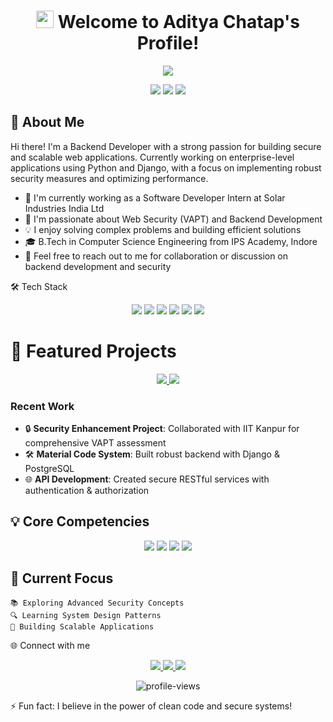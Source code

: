 <h1 align="center">
  <img src="https://media.giphy.com/media/hvRJCLFzcasrR4ia7z/giphy.gif" width="28">
  Welcome to Aditya Chatap's Profile!
</h1>
<p align="center">
  <img src="https://readme-typing-svg.herokuapp.com/?lines=Backend+Developer;Security+Enthusiast;Always+learning+new+things&font=Fira%20Code&center=true&width=440&height=45&color=f75c7e&vCenter=true&size=22">
</p>
<div align="center">
  <img src="https://img.shields.io/badge/Backend-Developer-blue?style=for-the-badge"/>
  <img src="https://img.shields.io/badge/Security-Enthusiast-red?style=for-the-badge"/>
  <img src="https://img.shields.io/badge/Problem-Solver-green?style=for-the-badge"/>
</div>

## 🚀 About Me

Hi there! I'm a Backend Developer with a strong passion for building secure and scalable web applications. Currently working on enterprise-level applications using Python and Django, with a focus on implementing robust security measures and optimizing performance.

- 🔭 I'm currently working as a Software Developer Intern at Solar Industries India Ltd
- 🌱 I'm passionate about Web Security (VAPT) and Backend Development
- 💡 I enjoy solving complex problems and building efficient solutions
- 🎓 B.Tech in Computer Science Engineering from IPS Academy, Indore
- 💬 Feel free to reach out to me for collaboration or discussion on backend development and security

🛠️ Tech Stack
<div align="center">
  <img src="https://img.shields.io/badge/Python-FFD43B?style=for-the-badge&logo=python&logoColor=blue" />
  <img src="https://img.shields.io/badge/Django-092E20?style=for-the-badge&logo=django&logoColor=green" />
  <img src="https://img.shields.io/badge/Java-ED8B00?style=for-the-badge&logo=java&logoColor=white" />
  <img src="https://img.shields.io/badge/PostgreSQL-316192?style=for-the-badge&logo=postgresql&logoColor=white" />
  <img src="https://img.shields.io/badge/React-20232A?style=for-the-badge&logo=react&logoColor=61DAFB" />
  <img src="https://img.shields.io/badge/GIT-E44C30?style=for-the-badge&logo=git&logoColor=white" />
</div>


# 🎯 Featured Projects

<div align="center">
  <a href="https://github.com/yourusername/project1">
    <img src="https://img.shields.io/badge/🔒 VAPT Resolution-Security Project-red?style=for-the-badge" />
  </a>
  <a href="https://github.com/yourusername/project2">
    <img src="https://img.shields.io/badge/⚙️ Material Code System-Backend Project-blue?style=for-the-badge" />
  </a>
</div>

### Recent Work
- 🔒 **Security Enhancement Project**: Collaborated with IIT Kanpur for comprehensive VAPT assessment
- 🛠️ **Material Code System**: Built robust backend with Django & PostgreSQL
- 🌐 **API Development**: Created secure RESTful services with authentication & authorization

## 💡 Core Competencies

<div align="center">
  <img src="https://img.shields.io/badge/Backend Development-★★★★☆-blue?style=for-the-badge" />
  <img src="https://img.shields.io/badge/Web Security-★★★★☆-red?style=for-the-badge" />
  <img src="https://img.shields.io/badge/API Design-★★★★☆-green?style=for-the-badge" />
  <img src="https://img.shields.io/badge/Database Design-★★★★☆-yellow?style=for-the-badge" />
</div>

## 🎯 Current Focus
```
📚 Exploring Advanced Security Concepts
🔍 Learning System Design Patterns
🚀 Building Scalable Applications
```

🌐 Connect with me
<div align="center">
  <a href="https://www.linkedin.com/in/aditya-chatap-703302230/">
    <img src="https://img.shields.io/badge/LinkedIn-0077B5?style=for-the-badge&logo=linkedin&logoColor=white" />
  </a>
  <a href="https://github.com/adityaChatap15">
    <img src="https://img.shields.io/badge/GitHub-100000?style=for-the-badge&logo=github&logoColor=white" />
  </a>
  <a href="https://leetcode.com/u/adityachatap123/">
    <img src="https://img.shields.io/badge/LeetCode-FFA116?style=for-the-badge&logo=leetcode&logoColor=black" />
  </a>
</div>

<p align="center">
  <img src="https://komarev.com/ghpvc/?username=adityaChatap15&label=Profile%20views&color=0e75b6&style=flat" alt="profile-views" />
</p>
⚡ Fun fact: I believe in the power of clean code and secure systems!
